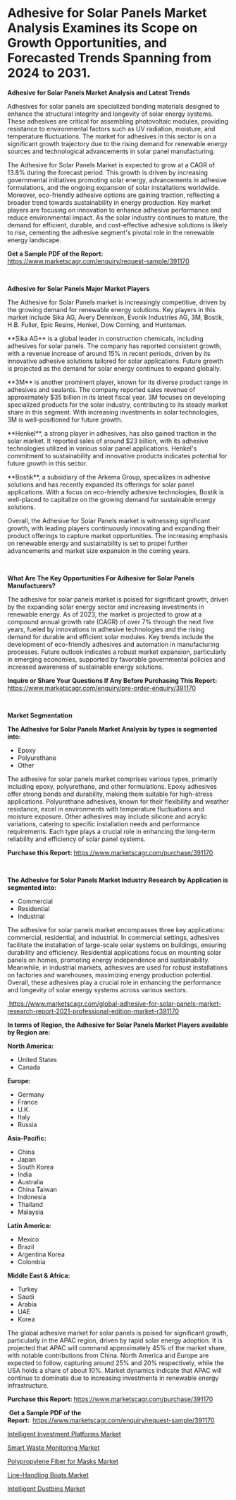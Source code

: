 <p><h1>Adhesive for Solar Panels Market Analysis Examines its Scope on Growth Opportunities, and Forecasted Trends Spanning from 2024 to 2031.</h1></p><p><strong>Adhesive for Solar Panels Market Analysis and Latest Trends</strong></p>
<p><p>Adhesives for solar panels are specialized bonding materials designed to enhance the structural integrity and longevity of solar energy systems. These adhesives are critical for assembling photovoltaic modules, providing resistance to environmental factors such as UV radiation, moisture, and temperature fluctuations. The market for adhesives in this sector is on a significant growth trajectory due to the rising demand for renewable energy sources and technological advancements in solar panel manufacturing.</p><p>The Adhesive for Solar Panels Market is expected to grow at a CAGR of 13.8% during the forecast period. This growth is driven by increasing governmental initiatives promoting solar energy, advancements in adhesive formulations, and the ongoing expansion of solar installations worldwide. Moreover, eco-friendly adhesive options are gaining traction, reflecting a broader trend towards sustainability in energy production. Key market players are focusing on innovation to enhance adhesive performance and reduce environmental impact. As the solar industry continues to mature, the demand for efficient, durable, and cost-effective adhesive solutions is likely to rise, cementing the adhesive segment's pivotal role in the renewable energy landscape.</p></p>
<p><strong>Get a Sample PDF of the Report:&nbsp;</strong> <a href="https://www.marketscagr.com/enquiry/request-sample/391170?utm_campaign=1683&utm_medium=2&utm_source=Github&utm_content=ia&utm_term=26102024&utm_id=adhesive-for-solar-panels">https://www.marketscagr.com/enquiry/request-sample/391170</a></p>
<p>&nbsp;</p>
<p><strong>Adhesive for Solar Panels Major Market Players</strong></p>
<p><p>The Adhesive for Solar Panels market is increasingly competitive, driven by the growing demand for renewable energy solutions. Key players in this market include Sika AG, Avery Dennison, Evonik Industries AG, 3M, Bostik, H.B. Fuller, Epic Resins, Henkel, Dow Corning, and Huntsman.</p><p>**Sika AG** is a global leader in construction chemicals, including adhesives for solar panels. The company has reported consistent growth, with a revenue increase of around 15% in recent periods, driven by its innovative adhesive solutions tailored for solar applications. Future growth is projected as the demand for solar energy continues to expand globally.</p><p>**3M** is another prominent player, known for its diverse product range in adhesives and sealants. The company reported sales revenue of approximately $35 billion in its latest fiscal year. 3M focuses on developing specialized products for the solar industry, contributing to its steady market share in this segment. With increasing investments in solar technologies, 3M is well-positioned for future growth.</p><p>**Henkel**, a strong player in adhesives, has also gained traction in the solar market. It reported sales of around $23 billion, with its adhesive technologies utilized in various solar panel applications. Henkel's commitment to sustainability and innovative products indicates potential for future growth in this sector.</p><p>**Bostik**, a subsidiary of the Arkema Group, specializes in adhesive solutions and has recently expanded its offerings for solar panel applications. With a focus on eco-friendly adhesive technologies, Bostik is well-placed to capitalize on the growing demand for sustainable energy solutions.</p><p>Overall, the Adhesive for Solar Panels market is witnessing significant growth, with leading players continuously innovating and expanding their product offerings to capture market opportunities. The increasing emphasis on renewable energy and sustainability is set to propel further advancements and market size expansion in the coming years.</p></p>
<p>&nbsp;</p>
<p><strong>What Are The Key Opportunities For Adhesive for Solar Panels Manufacturers?</strong></p>
<p><p>The adhesive for solar panels market is poised for significant growth, driven by the expanding solar energy sector and increasing investments in renewable energy. As of 2023, the market is projected to grow at a compound annual growth rate (CAGR) of over 7% through the next five years, fueled by innovations in adhesive technologies and the rising demand for durable and efficient solar modules. Key trends include the development of eco-friendly adhesives and automation in manufacturing processes. Future outlook indicates a robust market expansion, particularly in emerging economies, supported by favorable governmental policies and increased awareness of sustainable energy solutions.</p></p>
<p><strong>Inquire or Share Your Questions If Any Before Purchasing This Report:</strong> <a href="https://www.marketscagr.com/enquiry/pre-order-enquiry/391170?utm_campaign=1683&utm_medium=2&utm_source=Github&utm_content=ia&utm_term=26102024&utm_id=adhesive-for-solar-panels">https://www.marketscagr.com/enquiry/pre-order-enquiry/391170</a></p>
<p>&nbsp;</p>
<p><strong>Market Segmentation</strong></p>
<p><strong>The Adhesive for Solar Panels Market Analysis by types is segmented into:</strong></p>
<p><ul><li>Epoxy</li><li>Polyurethane</li><li>Other</li></ul></p>
<p><p>The adhesive for solar panels market comprises various types, primarily including epoxy, polyurethane, and other formulations. Epoxy adhesives offer strong bonds and durability, making them suitable for high-stress applications. Polyurethane adhesives, known for their flexibility and weather resistance, excel in environments with temperature fluctuations and moisture exposure. Other adhesives may include silicone and acrylic variations, catering to specific installation needs and performance requirements. Each type plays a crucial role in enhancing the long-term reliability and efficiency of solar panel systems.</p></p>
<p><strong>Purchase this Report:&nbsp;</strong><a href="https://www.marketscagr.com/purchase/391170?utm_campaign=1683&utm_medium=2&utm_source=Github&utm_content=ia&utm_term=26102024&utm_id=adhesive-for-solar-panels">https://www.marketscagr.com/purchase/391170</a></p>
<p>&nbsp;</p>
<p><strong>The Adhesive for Solar Panels Market Industry Research by Application is segmented into:</strong></p>
<p><ul><li>Commercial</li><li>Residential</li><li>Industrial</li></ul></p>
<p><p>The adhesive for solar panels market encompasses three key applications: commercial, residential, and industrial. In commercial settings, adhesives facilitate the installation of large-scale solar systems on buildings, ensuring durability and efficiency. Residential applications focus on mounting solar panels on homes, promoting energy independence and sustainability. Meanwhile, in industrial markets, adhesives are used for robust installations on factories and warehouses, maximizing energy production potential. Overall, these adhesives play a crucial role in enhancing the performance and longevity of solar energy systems across various sectors.</p></p>
<p><a href="https://www.marketscagr.com/global-adhesive-for-solar-panels-market-research-report-2021-professional-edition-market-r391170?utm_campaign=1683&utm_medium=2&utm_source=Github&utm_content=ia&utm_term=26102024&utm_id=adhesive-for-solar-panels">&nbsp;https://www.marketscagr.com/global-adhesive-for-solar-panels-market-research-report-2021-professional-edition-market-r391170</a></p>
<p><strong>In terms of Region, the Adhesive for Solar Panels Market Players available by Region are:</strong></p>
<p>
    <p> <strong> North America: </strong>
        <ul>
            <li>United States</li>
            <li>Canada</li>
        </ul>
        </p> 
    <p> <strong> Europe: </strong>
        <ul>
            <li>Germany</li>
            <li>France</li>
            <li>U.K.</li>
            <li>Italy</li>
            <li>Russia</li>
        </ul>
        </p> 
    <p> <strong> Asia-Pacific: </strong>
        <ul>
            <li>China</li>
            <li>Japan</li>
            <li>South Korea</li>
            <li>India</li>
            <li>Australia</li>
            <li>China Taiwan</li>
            <li>Indonesia</li>
            <li>Thailand</li>
            <li>Malaysia</li>
        </ul>
        </p> 
    <p> <strong> Latin America: </strong>
        <ul>
            <li>Mexico</li>
            <li>Brazil</li>
            <li>Argentina Korea</li>
            <li>Colombia</li>
        </ul>
        </p> 
    <p> <strong> Middle East & Africa: </strong>
        <ul>
            <li>Turkey</li>
            <li>Saudi</li>
            <li>Arabia</li>
            <li>UAE</li>
            <li>Korea</li>
        </ul>
    </p>
    </p>
<p><p>The global adhesive market for solar panels is poised for significant growth, particularly in the APAC region, driven by rapid solar energy adoption. It is projected that APAC will command approximately 45% of the market share, with notable contributions from China. North America and Europe are expected to follow, capturing around 25% and 20% respectively, while the USA holds a share of about 10%. Market dynamics indicate that APAC will continue to dominate due to increasing investments in renewable energy infrastructure.</p></p>
<p><strong>Purchase this Report: </strong><a href="https://www.marketscagr.com/purchase/391170?utm_campaign=1683&utm_medium=2&utm_source=Github&utm_content=ia&utm_term=26102024&utm_id=adhesive-for-solar-panels">https://www.marketscagr.com/purchase/391170</a></p>
<p>&nbsp;<strong>Get a Sample PDF of the Report:&nbsp;&nbsp;</strong><a href="https://www.marketscagr.com/enquiry/request-sample/391170?utm_campaign=1683&utm_medium=2&utm_source=Github&utm_content=ia&utm_term=26102024&utm_id=adhesive-for-solar-panels">https://www.marketscagr.com/enquiry/request-sample/391170</a></p>
<p><strong></strong></p>
<p><p><a href="https://www.linkedin.com/pulse/intelligent-investment-platforms-market-analysis-report-global-aowce?utm_campaign=1683&utm_medium=2&utm_source=Github&utm_content=ia&utm_term=26102024&utm_id=adhesive-for-solar-panels">Intelligent Investment Platforms Market</a></p><p><a href="https://www.linkedin.com/pulse/smart-waste-monitoring-market-forecasts-trends-impact-analysis-9kj0e?utm_campaign=1683&utm_medium=2&utm_source=Github&utm_content=ia&utm_term=26102024&utm_id=adhesive-for-solar-panels">Smart Waste Monitoring Market</a></p><p><a href="https://github.com/NargisHussain75/Market-Research-Report-List-1/blob/main/polypropylene-fiber-for-masks-market.md?utm_campaign=1683&utm_medium=2&utm_source=Github&utm_content=ia&utm_term=26102024&utm_id=adhesive-for-solar-panels">Polypropylene Fiber for Masks Market</a></p><p><a href="https://www.linkedin.com/pulse/line-handling-boats-market-global-insights-regional-analysis-e6bwc?utm_campaign=1683&utm_medium=2&utm_source=Github&utm_content=ia&utm_term=26102024&utm_id=adhesive-for-solar-panels">Line-Handling Boats Market</a></p><p><a href="https://www.linkedin.com/pulse/future-intelligent-dustbins-market-global-forecast-trends-2024-uydnc?utm_campaign=1683&utm_medium=2&utm_source=Github&utm_content=ia&utm_term=26102024&utm_id=adhesive-for-solar-panels">Intelligent Dustbins Market</a></p></p>